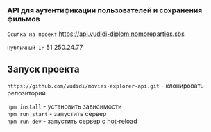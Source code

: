 ### API для аутентификации пользователей и сохранения фильмов

`Ссылка на проект` https://api.vudidi-diplom.nomoreparties.sbs

`Публичный IP` 51.250.24.77

## Запуск проекта

`https://github.com/vudidi/movies-explorer-api.git` - клонировать репозиторий

`npm install` - установить зависимости  
`npm run start` - запустить сервер  
`npm run dev` - запустить сервер с hot-reload
